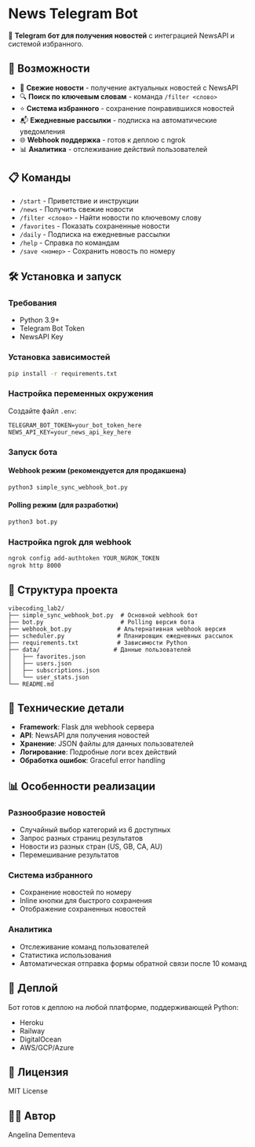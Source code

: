 # News Telegram Bot

🤖 **Telegram бот для получения новостей** с интеграцией NewsAPI и системой избранного.

## 🚀 Возможности

- 📰 **Свежие новости** - получение актуальных новостей с NewsAPI
- 🔍 **Поиск по ключевым словам** - команда `/filter <слово>`
- ⭐ **Система избранного** - сохранение понравившихся новостей
- 📬 **Ежедневные рассылки** - подписка на автоматические уведомления
- 🌐 **Webhook поддержка** - готов к деплою с ngrok
- 📊 **Аналитика** - отслеживание действий пользователей

## 📋 Команды

- `/start` - Приветствие и инструкции
- `/news` - Получить свежие новости
- `/filter <слово>` - Найти новости по ключевому слову
- `/favorites` - Показать сохраненные новости
- `/daily` - Подписка на ежедневные рассылки
- `/help` - Справка по командам
- `/save <номер>` - Сохранить новость по номеру

## 🛠️ Установка и запуск

### Требования
- Python 3.9+
- Telegram Bot Token
- NewsAPI Key

### Установка зависимостей
```bash
pip install -r requirements.txt
```

### Настройка переменных окружения
Создайте файл `.env`:
```env
TELEGRAM_BOT_TOKEN=your_bot_token_here
NEWS_API_KEY=your_news_api_key_here
```

### Запуск бота

#### Webhook режим (рекомендуется для продакшена)
```bash
python3 simple_sync_webhook_bot.py
```

#### Polling режим (для разработки)
```bash
python3 bot.py
```

### Настройка ngrok для webhook
```bash
ngrok config add-authtoken YOUR_NGROK_TOKEN
ngrok http 8000
```

## 📁 Структура проекта

```
vibecoding_lab2/
├── simple_sync_webhook_bot.py  # Основной webhook бот
├── bot.py                      # Polling версия бота
├── webhook_bot.py             # Альтернативная webhook версия
├── scheduler.py               # Планировщик ежедневных рассылок
├── requirements.txt           # Зависимости Python
├── data/                     # Данные пользователей
│   ├── favorites.json
│   ├── users.json
│   ├── subscriptions.json
│   └── user_stats.json
└── README.md
```

## 🔧 Технические детали

- **Framework**: Flask для webhook сервера
- **API**: NewsAPI для получения новостей
- **Хранение**: JSON файлы для данных пользователей
- **Логирование**: Подробные логи всех действий
- **Обработка ошибок**: Graceful error handling

## 📊 Особенности реализации

### Разнообразие новостей
- Случайный выбор категорий из 6 доступных
- Запрос разных страниц результатов
- Новости из разных стран (US, GB, CA, AU)
- Перемешивание результатов

### Система избранного
- Сохранение новостей по номеру
- Inline кнопки для быстрого сохранения
- Отображение сохраненных новостей

### Аналитика
- Отслеживание команд пользователей
- Статистика использования
- Автоматическая отправка формы обратной связи после 10 команд

## 🚀 Деплой

Бот готов к деплою на любой платформе, поддерживающей Python:
- Heroku
- Railway
- DigitalOcean
- AWS/GCP/Azure

## 📝 Лицензия

MIT License

## 👨‍💻 Автор

Angelina Dementeva